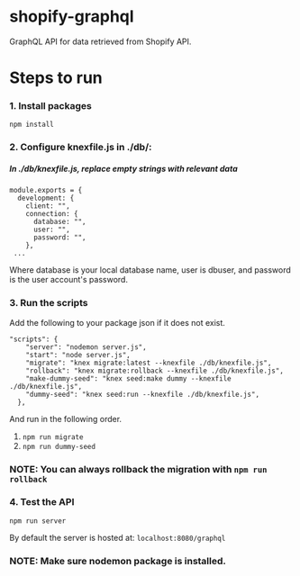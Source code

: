 # shopify-graphql
GraphQL API for data retrieved from Shopify API.

# Steps to run #

### 1. Install packages ###
`npm install `

### 2. Configure knexfile.js in ./db/: ###

##### In ./db/knexfile.js, replace empty strings with relevant data #####
```
module.exports = {
  development: {
    client: "",
    connection: {
      database: "",
      user: "",
      password: "",
    },
 ...
```
Where database is your local database name, user is dbuser, and password is the user account's password.

### 3. Run the scripts ###
Add the following to your package json if it does not exist. 

```
"scripts": {
    "server": "nodemon server.js",
    "start": "node server.js",
    "migrate": "knex migrate:latest --knexfile ./db/knexfile.js",
    "rollback": "knex migrate:rollback --knexfile ./db/knexfile.js",
    "make-dummy-seed": "knex seed:make dummy --knexfile ./db/knexfile.js",
    "dummy-seed": "knex seed:run --knexfile ./db/knexfile.js",
  },
```
And run in the following order.

1. `npm run migrate`
2. `npm run dummy-seed`

### NOTE: You can always rollback the migration with `npm run rollback` ###

### 4. Test the API ###
`npm run server`

By default the server is hosted at: `localhost:8080/graphql`

### NOTE: Make sure nodemon package is installed. ###


